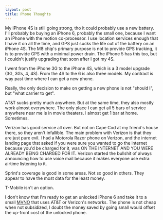 ```yaml
---
layout: post
title: Phone Thoughts
---
```


My iPhone 4S is still going strong, tho it could probably use a new battery. I'll
probably be buying an iPhone 6, probably the small one, because I want an iPhone with
the motion co-processor. I use location services enough that I have it on all the
time, and GPS just sucks the life out of the battery on an iPhone 4S. The M8 chip's
primary purpose is not to provide GPS tracking, it is to provide GPS with a minimal
power drain. The iPhone 5 has this too, but I couldn't justify upgrading that soon
after I got my 4S.

I went from the iPhone 3G to the iPhone 4S, which is a 3
model upgrade (3G, 3Gs, 4, 4S). From the 4S to the 6 is also three models. My contract
is way past time where I can get a new phone.

Really, the only decision to make
on getting a new phone is not "should I", but "what carrier to get".

AT&amp;T
sucks pretty much anywhere. But at the same time, they also mostly work almost
everywhere. The only place I can get all 5 bars of service anywhere near me is
in movie theaters. I almost get 1 bar at home. Sometimes.

Verizon has good
service all over. But not on Cape Cod at my friend's house there, so they aren't
infallible. The main problem with Verizon is that they are just pure evil. I had a
Motorola Razor phone on Verizon, and the internet landing page that asked if you were
sure you wanted to go the internet because you'd be charged for it, was ON THE
INTERNET AND YOU WERE ALREADY BEING CHARGED FOR IT. Verizon started the
bullshit of always announcing how to use voice mail because it makes everyone use
extra airtime listening to it.

Sprint's coverage is good in some areas.
Not so good in others. They appear to have the most data for the least money.

T-Mobile isn't an option.

I don't know that I'm ready to get an unlocked iPhone
6 and take it to a small [MVNO][] that uses AT&amp;T or Verizon's networks. The phone
is not cheap when not subsidized, I doubt the money saved by going small would offset
the up-front cost of the unlocked phone.

[MVNO]: http://cellphones.about.com/od/phoneglossary/g/mvnodefinition.htm